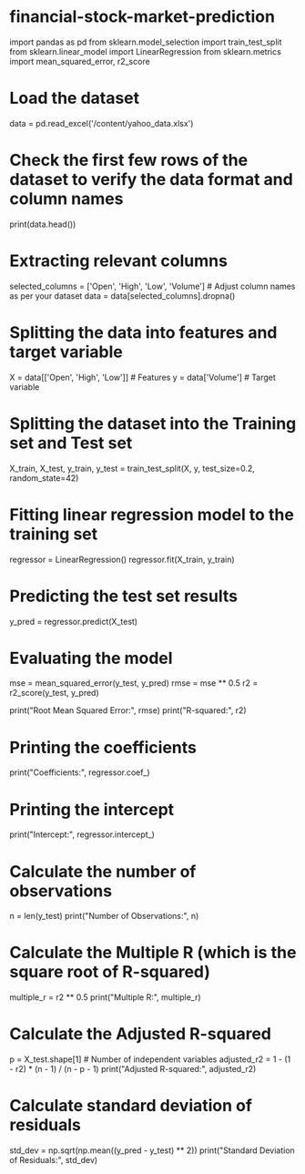 # financial-stock-market-prediction
import pandas as pd
from sklearn.model_selection import train_test_split
from sklearn.linear_model import LinearRegression
from sklearn.metrics import mean_squared_error, r2_score

# Load the dataset
data = pd.read_excel('/content/yahoo_data.xlsx')  

# Check the first few rows of the dataset to verify the data format and column names
print(data.head())

# Extracting relevant columns
selected_columns = ['Open', 'High', 'Low', 'Volume']  # Adjust column names as per your dataset
data = data[selected_columns].dropna()

# Splitting the data into features and target variable
X = data[['Open', 'High', 'Low']]  # Features
y = data['Volume']  # Target variable

# Splitting the dataset into the Training set and Test set
X_train, X_test, y_train, y_test = train_test_split(X, y, test_size=0.2, random_state=42)

# Fitting linear regression model to the training set
regressor = LinearRegression()
regressor.fit(X_train, y_train)

# Predicting the test set results
y_pred = regressor.predict(X_test)

# Evaluating the model
mse = mean_squared_error(y_test, y_pred)
rmse = mse ** 0.5
r2 = r2_score(y_test, y_pred)

print("Root Mean Squared Error:", rmse)
print("R-squared:", r2)

# Printing the coefficients
print("Coefficients:", regressor.coef_)

# Printing the intercept
print("Intercept:", regressor.intercept_)

# Calculate the number of observations
n = len(y_test)
print("Number of Observations:", n)

# Calculate the Multiple R (which is the square root of R-squared)
multiple_r = r2 ** 0.5
print("Multiple R:", multiple_r)

# Calculate the Adjusted R-squared
p = X_test.shape[1]  # Number of independent variables
adjusted_r2 = 1 - (1 - r2) * (n - 1) / (n - p - 1)
print("Adjusted R-squared:", adjusted_r2)

# Calculate standard deviation of residuals
std_dev = np.sqrt(np.mean((y_pred - y_test) ** 2))
print("Standard Deviation of Residuals:", std_dev)
